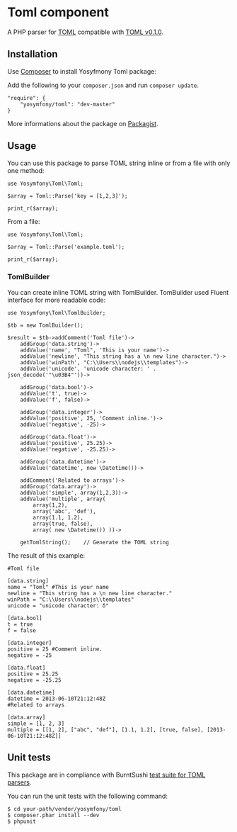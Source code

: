 Toml component
==============

A PHP parser for [TOML](https://github.com/mojombo/toml) compatible with [TOML v0.1.0](https://github.com/mojombo/toml/blob/master/versions/toml-v0.1.0.md).

Installation
------------

Use [Composer](http://getcomposer.org/) to install Yosyfmony Toml package:

Add the following to your `composer.json` and run `composer update`.

    "require": {
        "yosymfony/toml": "dev-master"
    }

More informations about the package on [Packagist](https://packagist.org/packages/yosymfony/toml).

Usage
-----
You can use this package to parse TOML string inline or from a file with only one method:

    use Yosymfony\Toml\Toml;
    
    $array = Toml::Parse('key = [1,2,3]');
    
    print_r($array);

From a file:

    use Yosymfony\Toml\Toml;
    
    $array = Toml::Parse('example.toml');
    
    print_r($array);

### TomlBuilder
You can create inline TOML string with TomlBuilder. TomBuilder used Fluent interface for more readable code:

    use Yosymfony\Toml\TomlBuilder;
    
    $tb = new TomlBuilder();
        
    $result = $tb->addComment('Toml file')->
        addGroup('data.string')->
        addValue('name', "Toml", 'This is your name')->
        addValue('newline', "This string has a \n new line character.")->
        addValue('winPath', "C:\\Users\\nodejs\\templates")->
        addValue('unicode', 'unicode character: ' . json_decode('"\u03B4"'))->
        
        addGroup('data.bool')->
        addValue('t', true)->
        addValue('f', false)->
        
        addGroup('data.integer')->
        addValue('positive', 25, 'Comment inline.')->
        addValue('negative', -25)->
        
        addGroup('data.float')->
        addValue('positive', 25.25)->
        addValue('negative', -25.25)->
        
        addGroup('data.datetime')->
        addValue('datetime', new \Datetime())->
        
        addComment('Related to arrays')->
        addGroup('data.array')->
        addValue('simple', array(1,2,3))->
        addValue('multiple', array( 
            array(1,2), 
            array('abc', 'def'), 
            array(1.1, 1.2), 
            array(true, false), 
            array( new \Datetime()) ))->
        
        getTomlString();    // Generate the TOML string

The result of this example:

    #Toml file
    
    [data.string]
    name = "Toml" #This is your name
    newline = "This string has a \n new line character."
    winPath = "C:\\Users\\nodejs\\templates"
    unicode = "unicode character: δ"
    
    [data.bool]
    t = true
    f = false
    
    [data.integer]
    positive = 25 #Comment inline.
    negative = -25
    
    [data.float]
    positive = 25.25
    negative = -25.25
    
    [data.datetime]
    datetime = 2013-06-10T21:12:48Z
    #Related to arrays
    
    [data.array]
    simple = [1, 2, 3]
    multiple = [[1, 2], ["abc", "def"], [1.1, 1.2], [true, false], [2013-06-10T21:12:48Z]]


Unit tests
----------
This package are in compliance with BurntSushi [test suite for TOML parsers](https://github.com/BurntSushi/toml-test).

You can run the unit tests with the following command:

    $ cd your-path/vendor/yosymfony/toml
    $ composer.phar install --dev
    $ phpunit